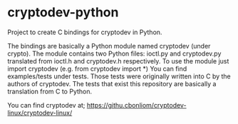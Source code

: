 cryptodev-python
================

Project to create C bindings for cryptodev in Python.

The bindings are basically a Python module named cryptodev (under crypto).
The module contains two Python files: ioctl.py and cryptodev.py translated from ioctl.h and cryptodev.h respectively.
To use the module just import cryptodev (e.g. from cryptodev import *)
You can find examples/tests under tests. Those tests were originally written into C by the authors of cryptodev. The tests that exist this repository are basically a translation from C to Python.

You can find cryptodev at; https://githu.cbonliom/cryptodev-linux/cryptodev-linux/
